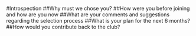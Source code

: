#Introspection 
##Why must we chose you?
##How were you before joining and how are you now
##What are your comments and suggestions regarding the selection process
##What is your plan for the next 6 months?
##How would you contribute back to the club?
